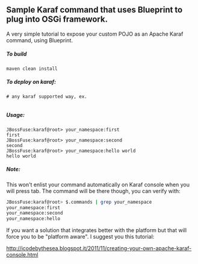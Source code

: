 Sample Karaf command that uses Blueprint to plug into OSGi framework.
---------------------------------------------------------------------

A very simple tutorial to expose your custom POJO as an Apache Karaf command, using Blueprint.

##### To build
```
maven clean install
```

##### To deploy on karaf:
```
# any karaf supported way, ex.
	
```

##### Usage:
```
JBossFuse:karaf@root> your_namespace:first
first
JBossFuse:karaf@root> your_namespace:second
second
JBossFuse:karaf@root> your_namespace:hello world
hello world
```

##### Note:
This won't enlist your command automatically on Karaf console when you will press tab.
The command will be there though, you can verify with:
```bash
JBossFuse:karaf@root> $.commands | grep your_namespace
your_namespace:first
your_namespace:second
your_namespace:hello
```

If you want a solution that integrates better with the platform but that will force you to be "platform aware". I suggest you this tutorial:

http://icodebythesea.blogspot.it/2011/11/creating-your-own-apache-karaf-console.html

